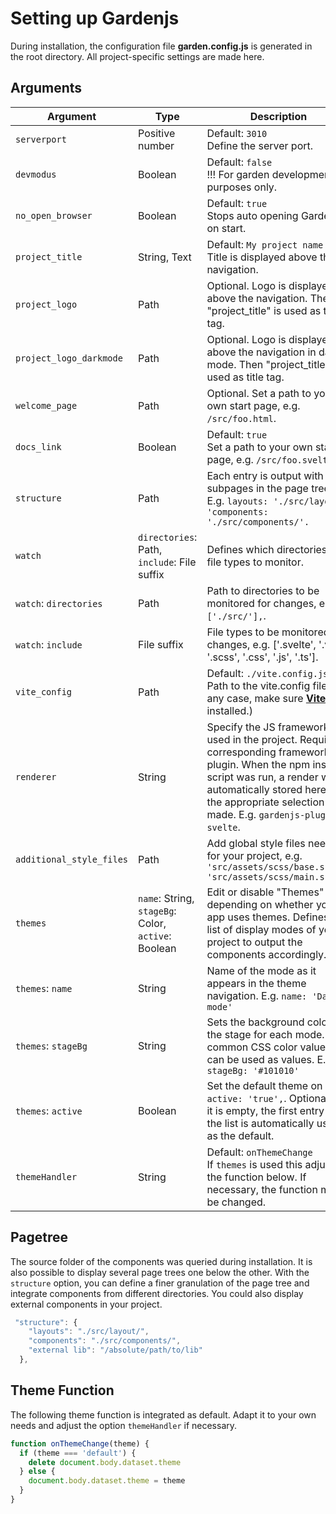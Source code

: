 # Setting up Gardenjs

During installation, the configuration file **garden.config.js** is generated in the root directory. All project-specific settings are made here.

## Arguments

| Argument | Type | Description |
| --- | --- | --- |
| `serverport` | Positive number | Default: `3010` <br> Define the server port. |
| `devmodus` | Boolean |  Default: `false` <br> !!! For garden development purposes only. |
| `no_open_browser` | Boolean |  Default: `true` <br> Stops auto opening Gardenjs on start. |
| `project_title` | String, Text |  Default: `My project name`<br> Title is displayed above the navigation. |
| `project_logo` | Path |  Optional. Logo is displayed above the navigation. Then "project_title" is used as title tag. |
| `project_logo_darkmode` | Path |  Optional. Logo is displayed above the navigation in dark mode. Then "project_title" is used as title tag. |
| `welcome_page` | Path | Optional. Set a path to your own start page, e.g. `/src/foo.html`. |
| `docs_link` | Boolean | Default: `true` <br> Set a path to your own start page, e.g. `/src/foo.svelte`. |
| `structure` | Path | Each entry is output with its subpages in the page tree. <br> E.g. `layouts: './src/layout/, 'components: './src/components/'.` |
| `watch`| `directories`: Path, `include`: File suffix | Defines which directories and file types to monitor. |
| `watch`: `directories` | Path | Path to directories to be monitored for changes, e.g. `['./src/'],`. |
| `watch`: `include` | File suffix | File types to be monitored for changes, e.g. ['.svelte', '.vue', '.scss', '.css', '.js', '.ts']. |
| `vite_config` | Path | Default: `./vite.config.js` <br> Path to the vite.config file. (In any case, make sure **[Vite](https://vitejs.dev/)** is installed.)  |
| `renderer` | String |  Specify the JS framework(s) used in the project. Requires a corresponding framework plugin. When the npm install script was run, a render was automatically stored here if the appropriate selection was made. E.g. `gardenjs-plugin-svelte`.
| `additional_style_files` | Path |  Add global style files needed for your project, e.g. `'src/assets/scss/base.scss', 'src/assets/scss/main.scss'` |
| `themes` | `name`: String, `stageBg`: Color, `active`: Boolean | Edit or disable "Themes" depending on whether your app uses themes. Defines a list of display modes of your project to output the components accordingly. |
| `themes`: `name` | String | Name of the mode as it appears in the theme navigation. E.g. `name: 'Dark mode'` |
| `themes`: `stageBg` | String | Sets the background color of the stage for each mode. All common CSS color values can be used as values. E.g. `stageBg: '#101010'` |
| `themes`: `active` | Boolean | Set the default theme on start: `active: 'true',`. Optionally, if it is empty, the first entry in the list is automatically used as the default. |
| `themeHandler` | String |  Default: `onThemeChange` <br> If `themes` is used this adjusts the function below. If necessary, the function must be changed. |

## Pagetree

The source folder of the components was queried during installation. It is also possible to display several page trees one below the other. With the `structure` option, you can define a finer granulation of the page tree and integrate components from different directories. You could also display external components in your project.

```js
 "structure": {
    "layouts": "./src/layout/",
    "components": "./src/components/",
    "external lib": "/absolute/path/to/lib"
  },
```

## Theme Function

The following theme function is integrated as default. Adapt it to your own needs and adjust the option `themeHandler` if necessary.

```js
function onThemeChange(theme) {
  if (theme === 'default') {
    delete document.body.dataset.theme
  } else {
    document.body.dataset.theme = theme
  }
}
```
